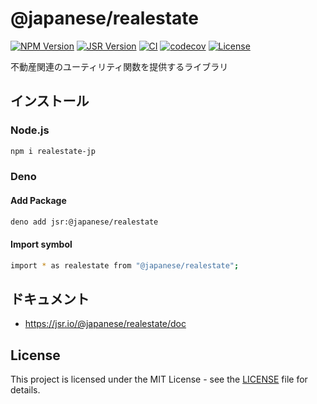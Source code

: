 # @japanese/realestate

[![NPM Version](https://img.shields.io/npm/v/realestate-jp?logo=npm)](https://www.npmjs.com/package/realestate-jp)
[![JSR Version](https://img.shields.io/jsr/v/%40japanese/realestate?logo=jsr)](https://jsr.io/@japanese/realestate)
[![CI](https://github.com/ryohidaka/realestate-jp/actions/workflows/ci.yml/badge.svg)](https://github.com/ryohidaka/realestate-jp/actions/workflows/ci.yml)
[![codecov](https://codecov.io/gh/ryohidaka/realestate-jp/graph/badge.svg?token=2huHweDOwW)](https://codecov.io/gh/ryohidaka/realestate-jp)
[![License](https://img.shields.io/badge/license-MIT-blue.svg)](https://opensource.org/licenses/MIT)

不動産関連のユーティリティ関数を提供するライブラリ

## インストール

### Node.js

```sh
npm i realestate-jp
```

### Deno

#### Add Package

```sh
deno add jsr:@japanese/realestate
```

#### Import symbol

```sh
import * as realestate from "@japanese/realestate";
```

## ドキュメント

- https://jsr.io/@japanese/realestate/doc

## License

This project is licensed under the MIT License - see the [LICENSE](LICENSE) file
for details.
